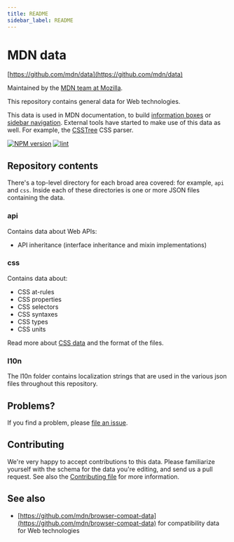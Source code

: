 ```yaml
---
title: README
sidebar_label: README
---
```

# MDN data

[https://github.com/mdn/data](https://github.com/mdn/data)

Maintained by the [MDN team at Mozilla](https://wiki.mozilla.org/MDN).

This repository contains general data for Web technologies.

This data is used in MDN documentation, to build
[information boxes](https://developer.mozilla.org/en-US/docs/Web/CSS/background)
or [sidebar navigation](https://developer.mozilla.org/en-US/docs/Web/API/Window).
External tools have started to make use of this data as well.
For example, the [CSSTree](https://github.com/csstree/csstree/) CSS parser.


[![NPM version](https://img.shields.io/npm/v/mdn-data.svg)](https://www.npmjs.com/package/mdn-data)
[![lint](https://github.com/mdn/data/actions/workflows/lint.yml/badge.svg)](https://github.com/mdn/data/actions/workflows/lint.yml)

## Repository contents

There's a top-level directory for each broad area covered: for example, `api`
and `css`. Inside each of these directories is one or more
JSON files containing the data.

### api
Contains data about Web APIs:
* API inheritance (interface inheritance and mixin implementations)

### css
 Contains data about:
* CSS at-rules
* CSS properties
* CSS selectors
* CSS syntaxes
* CSS types
* CSS units

Read more about [CSS data](https://github.com/mdn/data/blob/master/css/readme.md) and the format of the files.


### l10n
The l10n folder contains localization strings that are used in the various
json files throughout this repository.

## Problems?

If you find a problem, please [file an issue](https://github.com/mdn/data/issues/new).

## Contributing

We're very happy to accept contributions to this data. Please familiarize yourself
with the schema for the data you're editing, and send us a pull request. See also the [Contributing file](https://github.com/mdn/data/blob/master/CONTRIBUTING.md) for more information.

## See also
* [https://github.com/mdn/browser-compat-data](https://github.com/mdn/browser-compat-data)
for compatibility data for Web technologies

